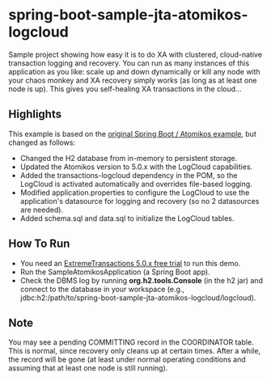 # spring-boot-sample-jta-atomikos-logcloud
Sample project showing how easy it is to do XA with clustered, cloud-native transaction logging and recovery. You can run as many instances of this application as you like: scale up and down dynamically or kill any node with your chaos monkey and XA recovery simply works (as long as at least one node is up). This gives you self-healing XA transactions in the cloud...

## Highlights

This example is based on the <a href="https://github.com/spring-projects/spring-boot/tree/master/spring-boot-samples/spring-boot-sample-jta-atomikos">original Spring Boot / Atomikos example</a>, but changed as follows:

* Changed the H2 database from in-memory to persistent storage.
* Updated the Atomikos version to 5.0.x with the LogCloud capabilities.
* Added the transactions-logcloud dependency in the POM, so the LogCloud is activated automatically and overrides file-based logging.
* Modified application.properties to configure the LogCloud to use the application's datasource for logging and recovery (so no 2 datasources are needed).
* Added schema.sql and data.sql to initialize the LogCloud tables.

## How To Run

* You need an <a href="https://www.atomikos.com/Main/ExtremeTransactionsFreeTrial?Source=github">ExtremeTransactions 5.0.x free trial</a> to run this demo.
* Run the SampleAtomikosApplication (a Spring Boot app).
* Check the DBMS log by running **org.h2.tools.Console** (in the h2 jar) and connect to the database in your workspace (e.g., jdbc:h2:/path/to/spring-boot-sample-jta-atomikos-logcloud/logcloud).

## Note

You may see a pending COMMITTING record in the COORDINATOR table. This is normal, since recovery only cleans up at certain times. After a while, the record will be gone (at least under normal operating conditions and assuming that at least one node is still running).
